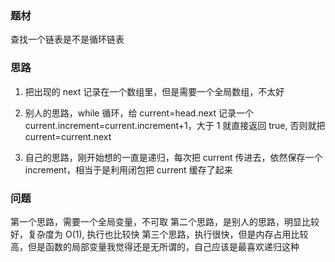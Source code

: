 ### 题材

查找一个链表是不是循环链表

### 思路

1. 把出现的 next 记录在一个数组里，但是需要一个全局数组，不太好

2. 别人的思路，while 循环，给 current=head.next 记录一个 current.increment=current.increment+1，大于 1 就直接返回 true, 否则就把 current=current.next

3. 自己的思路，刚开始想的一直是递归，每次把 current 传进去，依然保存一个 increment，相当于是利用闭包把 current 缓存了起来

### 问题

第一个思路，需要一个全局变量，不可取
第二个思路，是别人的思路，明显比较好，复杂度为 O(1), 执行也比较快
第三个思路，执行很快，但是内存占用比较高，但是函数的局部变量我觉得还是无所谓的，自己应该是最喜欢递归这种
